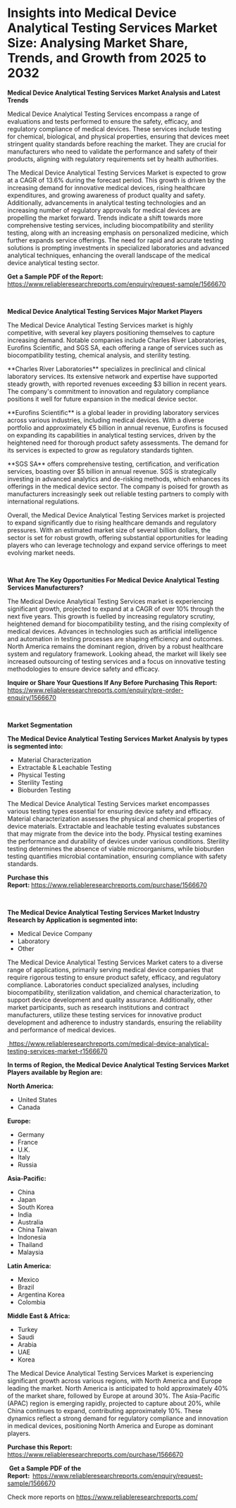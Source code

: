 <p><h1>Insights into Medical Device Analytical Testing Services Market Size: Analysing Market Share, Trends, and Growth from 2025 to 2032</h1></p><p><strong>Medical Device Analytical Testing Services Market Analysis and Latest Trends</strong></p>
<p><p>Medical Device Analytical Testing Services encompass a range of evaluations and tests performed to ensure the safety, efficacy, and regulatory compliance of medical devices. These services include testing for chemical, biological, and physical properties, ensuring that devices meet stringent quality standards before reaching the market. They are crucial for manufacturers who need to validate the performance and safety of their products, aligning with regulatory requirements set by health authorities.</p><p>The Medical Device Analytical Testing Services Market is expected to grow at a CAGR of 13.6% during the forecast period. This growth is driven by the increasing demand for innovative medical devices, rising healthcare expenditures, and growing awareness of product quality and safety. Additionally, advancements in analytical testing technologies and an increasing number of regulatory approvals for medical devices are propelling the market forward. Trends indicate a shift towards more comprehensive testing services, including biocompatibility and sterility testing, along with an increasing emphasis on personalized medicine, which further expands service offerings. The need for rapid and accurate testing solutions is prompting investments in specialized laboratories and advanced analytical techniques, enhancing the overall landscape of the medical device analytical testing sector.</p></p>
<p><strong>Get a Sample PDF of the Report:&nbsp;</strong> <a href="https://www.reliableresearchreports.com/enquiry/request-sample/1566670?utm_campaign=3557&utm_medium=2&utm_source=Github&utm_content=ia&utm_term=22032025&utm_id=medical-device-analytical-testing-services">https://www.reliableresearchreports.com/enquiry/request-sample/1566670</a></p>
<p>&nbsp;</p>
<p><strong>Medical Device Analytical Testing Services Major Market Players</strong></p>
<p><p>The Medical Device Analytical Testing Services market is highly competitive, with several key players positioning themselves to capture increasing demand. Notable companies include Charles River Laboratories, Eurofins Scientific, and SGS SA, each offering a range of services such as biocompatibility testing, chemical analysis, and sterility testing.</p><p>**Charles River Laboratories** specializes in preclinical and clinical laboratory services. Its extensive network and expertise have supported steady growth, with reported revenues exceeding $3 billion in recent years. The company's commitment to innovation and regulatory compliance positions it well for future expansion in the medical device sector.</p><p>**Eurofins Scientific** is a global leader in providing laboratory services across various industries, including medical devices. With a diverse portfolio and approximately €5 billion in annual revenue, Eurofins is focused on expanding its capabilities in analytical testing services, driven by the heightened need for thorough product safety assessments. The demand for its services is expected to grow as regulatory standards tighten.</p><p>**SGS SA** offers comprehensive testing, certification, and verification services, boasting over $5 billion in annual revenue. SGS is strategically investing in advanced analytics and de-risking methods, which enhances its offerings in the medical device sector. The company is poised for growth as manufacturers increasingly seek out reliable testing partners to comply with international regulations.</p><p>Overall, the Medical Device Analytical Testing Services market is projected to expand significantly due to rising healthcare demands and regulatory pressures. With an estimated market size of several billion dollars, the sector is set for robust growth, offering substantial opportunities for leading players who can leverage technology and expand service offerings to meet evolving market needs.</p></p>
<p>&nbsp;</p>
<p><strong>What Are The Key Opportunities For Medical Device Analytical Testing Services Manufacturers?</strong></p>
<p><p>The Medical Device Analytical Testing Services market is experiencing significant growth, projected to expand at a CAGR of over 10% through the next five years. This growth is fuelled by increasing regulatory scrutiny, heightened demand for biocompatibility testing, and the rising complexity of medical devices. Advances in technologies such as artificial intelligence and automation in testing processes are shaping efficiency and outcomes. North America remains the dominant region, driven by a robust healthcare system and regulatory framework. Looking ahead, the market will likely see increased outsourcing of testing services and a focus on innovative testing methodologies to ensure device safety and efficacy.</p></p>
<p><strong>Inquire or Share Your Questions If Any Before Purchasing This Report:</strong> <a href="https://www.reliableresearchreports.com/enquiry/pre-order-enquiry/1566670?utm_campaign=3557&utm_medium=2&utm_source=Github&utm_content=ia&utm_term=22032025&utm_id=medical-device-analytical-testing-services">https://www.reliableresearchreports.com/enquiry/pre-order-enquiry/1566670</a></p>
<p>&nbsp;</p>
<p><strong>Market Segmentation</strong></p>
<p><strong>The Medical Device Analytical Testing Services Market Analysis by types is segmented into:</strong></p>
<p><ul><li>Material Characterization</li><li>Extractable & Leachable Testing</li><li>Physical Testing</li><li>Sterility Testing</li><li>Bioburden Testing</li></ul></p>
<p><p>The Medical Device Analytical Testing Services market encompasses various testing types essential for ensuring device safety and efficacy. Material characterization assesses the physical and chemical properties of device materials. Extractable and leachable testing evaluates substances that may migrate from the device into the body. Physical testing examines the performance and durability of devices under various conditions. Sterility testing determines the absence of viable microorganisms, while bioburden testing quantifies microbial contamination, ensuring compliance with safety standards.</p></p>
<p><strong>Purchase this Report:&nbsp;</strong><a href="https://www.reliableresearchreports.com/purchase/1566670?utm_campaign=3557&utm_medium=2&utm_source=Github&utm_content=ia&utm_term=22032025&utm_id=medical-device-analytical-testing-services">https://www.reliableresearchreports.com/purchase/1566670</a></p>
<p>&nbsp;</p>
<p><strong>The Medical Device Analytical Testing Services Market Industry Research by Application is segmented into:</strong></p>
<p><ul><li>Medical Device Company</li><li>Laboratory</li><li>Other</li></ul></p>
<p><p>The Medical Device Analytical Testing Services Market caters to a diverse range of applications, primarily serving medical device companies that require rigorous testing to ensure product safety, efficacy, and regulatory compliance. Laboratories conduct specialized analyses, including biocompatibility, sterilization validation, and chemical characterization, to support device development and quality assurance. Additionally, other market participants, such as research institutions and contract manufacturers, utilize these testing services for innovative product development and adherence to industry standards, ensuring the reliability and performance of medical devices.</p></p>
<p><a href="https://www.reliableresearchreports.com/medical-device-analytical-testing-services-market-r1566670?utm_campaign=3557&utm_medium=2&utm_source=Github&utm_content=ia&utm_term=22032025&utm_id=medical-device-analytical-testing-services">&nbsp;https://www.reliableresearchreports.com/medical-device-analytical-testing-services-market-r1566670</a></p>
<p><strong>In terms of Region, the Medical Device Analytical Testing Services Market Players available by Region are:</strong></p>
<p>
    <p> <strong> North America: </strong>
        <ul>
            <li>United States</li>
            <li>Canada</li>
        </ul>
        </p> 
    <p> <strong> Europe: </strong>
        <ul>
            <li>Germany</li>
            <li>France</li>
            <li>U.K.</li>
            <li>Italy</li>
            <li>Russia</li>
        </ul>
        </p> 
    <p> <strong> Asia-Pacific: </strong>
        <ul>
            <li>China</li>
            <li>Japan</li>
            <li>South Korea</li>
            <li>India</li>
            <li>Australia</li>
            <li>China Taiwan</li>
            <li>Indonesia</li>
            <li>Thailand</li>
            <li>Malaysia</li>
        </ul>
        </p> 
    <p> <strong> Latin America: </strong>
        <ul>
            <li>Mexico</li>
            <li>Brazil</li>
            <li>Argentina Korea</li>
            <li>Colombia</li>
        </ul>
        </p> 
    <p> <strong> Middle East & Africa: </strong>
        <ul>
            <li>Turkey</li>
            <li>Saudi</li>
            <li>Arabia</li>
            <li>UAE</li>
            <li>Korea</li>
        </ul>
    </p>
    </p>
<p><p>The Medical Device Analytical Testing Services Market is experiencing significant growth across various regions, with North America and Europe leading the market. North America is anticipated to hold approximately 40% of the market share, followed by Europe at around 30%. The Asia-Pacific (APAC) region is emerging rapidly, projected to capture about 20%, while China continues to expand, contributing approximately 10%. These dynamics reflect a strong demand for regulatory compliance and innovation in medical devices, positioning North America and Europe as dominant players.</p></p>
<p><strong>Purchase this Report: </strong><a href="https://www.reliableresearchreports.com/purchase/1566670?utm_campaign=3557&utm_medium=2&utm_source=Github&utm_content=ia&utm_term=22032025&utm_id=medical-device-analytical-testing-services">https://www.reliableresearchreports.com/purchase/1566670</a></p>
<p>&nbsp;<strong>Get a Sample PDF of the Report:&nbsp;&nbsp;</strong><a href="https://www.reliableresearchreports.com/enquiry/request-sample/1566670?utm_campaign=3557&utm_medium=2&utm_source=Github&utm_content=ia&utm_term=22032025&utm_id=medical-device-analytical-testing-services">https://www.reliableresearchreports.com/enquiry/request-sample/1566670</a></p>
<p><strong></strong></p>
<p>Check more reports on <a href="https://www.reliableresearchreports.com/?utm_campaign=3557&utm_medium=2&utm_source=Github&utm_content=ia&utm_term=22032025&utm_id=medical-device-analytical-testing-services">https://www.reliableresearchreports.com/</a></p>